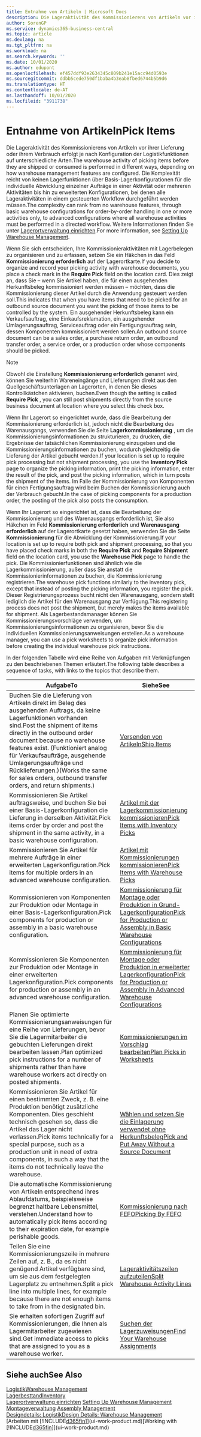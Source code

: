 ```yaml
---
title: Entnahme von Artikeln | Microsoft Docs
description: Die Lageraktivität des Kommissionierens von Artikeln vor ihrer Lieferung oder ihrem Verbrauch erfolgt je nach Konfiguration der Logistikfunktionen auf unterschiedliche Arten. Die Komplexität der Einrichtung reicht von keinen Lagerfunktionen über grundlegende Lagerfunktionen für die individuelle Abwicklung einzelner Aufträge in einer Aktivität oder mehreren Aktivitäten bis hin zu erweiterten Konfigurationen, bei denen alle Lageraktivitäten in einem gesteuerten Workflow durchgeführt werden müssen.
author: SorenGP
ms.service: dynamics365-business-central
ms.topic: article
ms.devlang: na
ms.tgt_pltfrm: na
ms.workload: na
ms.search.keywords: ''
ms.date: 10/01/2020
ms.author: edupont
ms.openlocfilehash: ef457ddf93e2634345c809b241e15acc94d0593e
ms.sourcegitcommit: ddbb5cede750df1baba4b3eab8fbed6744b5b9d6
ms.translationtype: HT
ms.contentlocale: de-AT
ms.lasthandoff: 10/01/2020
ms.locfileid: "3911738"
---
```

# <a name="pick-items"></a><span data-ttu-id="f8e5c-104">Entnahme von Artikeln</span><span class="sxs-lookup"><span data-stu-id="f8e5c-104">Pick Items</span></span>

<span data-ttu-id="f8e5c-105">Die Lageraktivität des Kommissionierens von Artikeln vor ihrer Lieferung oder ihrem Verbrauch erfolgt je nach Konfiguration der Logistikfunktionen auf unterschiedliche Arten.</span><span class="sxs-lookup"><span data-stu-id="f8e5c-105">The warehouse activity of picking items before they are shipped or consumed is performed in different ways, depending on how warehouse management features are configured.</span></span> <span data-ttu-id="f8e5c-106">Die Komplexität reicht von keinen Lagerfunktionen über Basis-Lagerkonfigurationen für die individuelle Abwicklung einzelner Aufträge in einer Aktivität oder mehreren Aktivitäten bis hin zu erweiterten Konfigurationen, bei denen alle Lageraktivitäten in einem gesteuerten Workflow durchgeführt werden müssen.</span><span class="sxs-lookup"><span data-stu-id="f8e5c-106">The complexity can rank from no warehouse features, through basic warehouse configurations for order-by-order handling in one or more activities only, to advanced configurations where all warehouse activities must be performed in a directed workflow.</span></span> <span data-ttu-id="f8e5c-107">Weitere Informationen finden Sie unter [Lagerortverwaltung einrichten](warehouse-setup-warehouse.md).</span><span class="sxs-lookup"><span data-stu-id="f8e5c-107">For more information, see [Setting Up Warehouse Management](warehouse-setup-warehouse.md).</span></span>

<span data-ttu-id="f8e5c-108">Wenn Sie sich entscheiden, Ihre Kommissionieraktivitäten mit Lagerbelegen zu organisieren und zu erfassen, setzen Sie ein Häkchen in das Feld **Kommissionierung erforderlich** auf der Lagerortkarte.</span><span class="sxs-lookup"><span data-stu-id="f8e5c-108">If you decide to organize and record your picking activity with warehouse documents, you place a check mark in the **Require Pick** field on the location card.</span></span> <span data-ttu-id="f8e5c-109">Dies zeigt an, dass Sie – wenn Sie Artikel haben, die für einen ausgehenden Herkunftsbeleg kommissioniert werden müssen – möchten, dass die Kommissionierung dieser Artikel durch die Anwendung gesteuert werden soll.</span><span class="sxs-lookup"><span data-stu-id="f8e5c-109">This indicates that when you have items that need to be picked for an outbound source document you want the picking of those items to be controlled by the system.</span></span> <span data-ttu-id="f8e5c-110">Ein ausgehender Herkunftsbeleg kann ein Verkaufsauftrag, eine Einkaufsreklamation, ein ausgehender Umlagerungsauftrag, Serviceauftrag oder ein Fertigungsauftrag sein, dessen Komponenten kommissioniert werden sollen.</span><span class="sxs-lookup"><span data-stu-id="f8e5c-110">An outbound source document can be a sales order, a purchase return order, an outbound transfer order, a service order, or a production order whose components should be picked.</span></span>

> [!NOTE]
> <span data-ttu-id="f8e5c-111">Obwohl die Einstellung **Kommissionierung erforderlich** genannt wird, können Sie weiterhin Wareneingänge und Lieferungen direkt aus den Quellgeschäftsunterlagen an Lagerorten, in denen Sie dieses Kontrollkästchen aktivieren, buchen.</span><span class="sxs-lookup"><span data-stu-id="f8e5c-111">Even though the setting is called **Require Pick** , you can still post shipments directly from the source business document at location where you select this check box.</span></span>

<span data-ttu-id="f8e5c-112">Wenn Ihr Lagerort so eingerichtet wurde, dass die Bearbeitung der Kommissionierung erforderlich ist, jedoch nicht die Bearbeitung des Warenausgangs, verwenden Sie die Seite **Lagerkommissionierung** , um die Kommissionierungsinformationen zu strukturieren, zu drucken, die Ergebnisse der tatsächlichen Kommissionierung einzugeben und die Kommissionierungsinformationen zu buchen, wodurch gleichzeitig die Lieferung der Artikel gebucht werden.</span><span class="sxs-lookup"><span data-stu-id="f8e5c-112">If your location is set up to require pick processing but not shipment processing, you use the **Inventory Pick** page to organize the picking information, print the picking information, enter the result of the pick, and post the picking information, which in turn posts the shipment of the items.</span></span> <span data-ttu-id="f8e5c-113">Im Falle der Kommissionierung von Komponenten für einen Fertigungsauftrag wird beim Buchen der Kommissionierung auch der Verbrauch gebucht.</span><span class="sxs-lookup"><span data-stu-id="f8e5c-113">In the case of picking components for a production order, the posting of the pick also posts the consumption.</span></span>

<span data-ttu-id="f8e5c-114">Wenn Ihr Lagerort so eingerichtet ist, dass die Bearbeitung der Kommissionierung und des Warenausgangs erforderlich ist, Sie also Häkchen im Feld **Kommissionierung erforderlich** und **Warenausgang erforderlich** auf der Lagerortkarte gesetzt haben, verwenden Sie die Seite **Kommissionierung** für die Abwicklung der Kommissionierung.</span><span class="sxs-lookup"><span data-stu-id="f8e5c-114">If your location is set up to require both pick and shipment processing, so that you have placed check marks in both the **Require Pick** and **Require Shipment** field on the location card, you use the **Warehouse Pick** page to handle the pick.</span></span> <span data-ttu-id="f8e5c-115">Die Kommissionierfunktionen sind ähnlich wie die Lagerkommissionierung, außer dass Sie anstatt die Kommissionierinformationen zu buchen, die Kommissionierung registrieren.</span><span class="sxs-lookup"><span data-stu-id="f8e5c-115">The warehouse pick functions similarly to the inventory pick, except that instead of posting the picking information, you register the pick.</span></span> <span data-ttu-id="f8e5c-116">Dieser Registrierungsprozess bucht nicht den Warenausgang, sondern stellt lediglich die Artikel für den Warenausgang zur Verfügung.</span><span class="sxs-lookup"><span data-stu-id="f8e5c-116">This registering process does not post the shipment, but merely makes the items available for shipment.</span></span> <span data-ttu-id="f8e5c-117">Als Lagerbestandsmanager können Sie Kommissionierungsvorschläge verwenden, um Kommissionierungsinformationen zu organisieren, bevor Sie die individuellen Kommissionierungsanweisungen erstellen.</span><span class="sxs-lookup"><span data-stu-id="f8e5c-117">As a warehouse manager, you can use a pick worksheets to organize pick information before creating the individual warehouse pick instructions.</span></span>

<span data-ttu-id="f8e5c-118">In der folgenden Tabelle wird eine Reihe von Aufgaben mit Verknüpfungen zu den beschriebenen Themen erläutert.</span><span class="sxs-lookup"><span data-stu-id="f8e5c-118">The following table describes a sequence of tasks, with links to the topics that describe them.</span></span>   

|<span data-ttu-id="f8e5c-119">**Aufgabe**</span><span class="sxs-lookup"><span data-stu-id="f8e5c-119">**To**</span></span>|<span data-ttu-id="f8e5c-120">**Siehe**</span><span class="sxs-lookup"><span data-stu-id="f8e5c-120">**See**</span></span>|
|------------|-------------|  
|<span data-ttu-id="f8e5c-121">Buchen Sie die Lieferung von Artikeln direkt im Beleg des ausgehenden Auftrags, da keine Lagerfunktionen vorhanden sind.</span><span class="sxs-lookup"><span data-stu-id="f8e5c-121">Post the shipment of items directly in the outbound order document because no warehouse features exist.</span></span> <span data-ttu-id="f8e5c-122">(Funktioniert analog für Verkaufsaufträge, ausgehende Umlagerungsaufträge und Rücklieferungen.)</span><span class="sxs-lookup"><span data-stu-id="f8e5c-122">(Works the same for sales orders, outbound transfer orders, and return shipments.)</span></span>|[<span data-ttu-id="f8e5c-123">Versenden von Artikeln</span><span class="sxs-lookup"><span data-stu-id="f8e5c-123">Ship Items</span></span>](warehouse-how-ship-items.md)|  
|<span data-ttu-id="f8e5c-124">Kommissionieren Sie Artikel auftragsweise, und buchen Sie bei einer Basis-Lagerkonfiguration die Lieferung in derselben Aktivität.</span><span class="sxs-lookup"><span data-stu-id="f8e5c-124">Pick items order by order and post the shipment in the same activity, in a basic warehouse configuration.</span></span>|[<span data-ttu-id="f8e5c-125">Artikel mit der Lagerkommissionierung kommissionieren</span><span class="sxs-lookup"><span data-stu-id="f8e5c-125">Pick Items with Inventory Picks</span></span>](warehouse-how-to-pick-items-with-inventory-picks.md)|
|<span data-ttu-id="f8e5c-126">Kommissionieren Sie Artikel für mehrere Aufträge in einer erweiterten Lagerkonfiguration.</span><span class="sxs-lookup"><span data-stu-id="f8e5c-126">Pick items for multiple orders in an advanced warehouse configuration.</span></span>|[<span data-ttu-id="f8e5c-127">Artikel mit Kommissionierungen kommissionieren</span><span class="sxs-lookup"><span data-stu-id="f8e5c-127">Pick Items with Warehouse Picks</span></span>](warehouse-how-to-pick-items-for-warehouse-shipment.md)|  
|<span data-ttu-id="f8e5c-128">Kommissionieren von Komponenten zur Produktion oder Montage in einer Basis-Lagerkonfiguration.</span><span class="sxs-lookup"><span data-stu-id="f8e5c-128">Pick components for production or assembly in a basic warehouse configuration.</span></span>|[<span data-ttu-id="f8e5c-129">Kommissionierung für Montage oder Produktion in Grund-Lagerkonfiguration</span><span class="sxs-lookup"><span data-stu-id="f8e5c-129">Pick for Production or Assembly in Basic Warehouse Configurations</span></span>](warehouse-how-to-pick-for-production.md)|
|<span data-ttu-id="f8e5c-130">Kommissionieren Sie Komponenten zur Produktion oder Montage in einer erweiterten Lagerkonfiguration.</span><span class="sxs-lookup"><span data-stu-id="f8e5c-130">Pick components for production or assembly in an advanced warehouse configuration.</span></span>|[<span data-ttu-id="f8e5c-131">Kommissionierung für Montage oder Produktion in erweiterter Lagerkonfiguration</span><span class="sxs-lookup"><span data-stu-id="f8e5c-131">Pick for Production or Assembly in Advanced Warehouse Configurations</span></span>](warehouse-how-to-pick-for-internal-operations-in-advanced-warehousing.md)|  
|<span data-ttu-id="f8e5c-132">Planen Sie optimierte Kommissionierungsanweisungen für eine Reihe von Lieferungen, bevor Sie die Lagermitarbeiter die gebuchten Lieferungen direkt bearbeiten lassen.</span><span class="sxs-lookup"><span data-stu-id="f8e5c-132">Plan optimized pick instructions for a number of shipments rather than have warehouse workers act directly on posted shipments.</span></span>|[<span data-ttu-id="f8e5c-133">Kommissionierungen im Vorschlag bearbeiten</span><span class="sxs-lookup"><span data-stu-id="f8e5c-133">Plan Picks in Worksheets</span></span>](warehouse-how-to-plan-picks-in-worksheets.md)|  
|<span data-ttu-id="f8e5c-134">Kommissionieren Sie Artikel für einen bestimmten Zweck, z. B. eine Produktion benötigt zusätzliche Komponenten. Dies geschieht technisch gesehen so, dass die Artikel das Lager nicht verlassen.</span><span class="sxs-lookup"><span data-stu-id="f8e5c-134">Pick items technically for a special purpose, such as a production unit in need of extra components, in such a way that the items do not technically leave the warehouse.</span></span>|[<span data-ttu-id="f8e5c-135">Wählen und setzen Sie die Einlagerung verwendet ohne Herkunftsbeleg</span><span class="sxs-lookup"><span data-stu-id="f8e5c-135">Pick and Put Away Without a Source Document</span></span>](warehouse-how-to-create-put-aways-from-internal-put-aways.md)|
|<span data-ttu-id="f8e5c-136">Die automatische Kommissionierung von Artikeln entsprechend ihres Ablaufdatums, beispielsweise begrenzt haltbare Lebensmittel, verstehen.</span><span class="sxs-lookup"><span data-stu-id="f8e5c-136">Understand how to automatically pick items according to their expiration date, for example perishable goods.</span></span>|[<span data-ttu-id="f8e5c-137">Kommissionierung nach FEFO</span><span class="sxs-lookup"><span data-stu-id="f8e5c-137">Picking By FEFO</span></span>](warehouse-picking-by-fefo.md)|
|<span data-ttu-id="f8e5c-138">Teilen Sie eine Kommissionierungszeile in mehrere Zeilen auf, z. B., da es nicht genügend Artikel verfügbare sind, um sie aus dem festgelegten Lagerplatz zu entnehmen.</span><span class="sxs-lookup"><span data-stu-id="f8e5c-138">Split a pick line into multiple lines, for example because there are not enough items to take from in the designated bin.</span></span>|[<span data-ttu-id="f8e5c-139">Lageraktivitätszeilen aufzuteilen</span><span class="sxs-lookup"><span data-stu-id="f8e5c-139">Split Warehouse Activity Lines</span></span>](warehouse-how-to-split-warehouse-activity-lines.md)|
|<span data-ttu-id="f8e5c-140">Sie erhalten sofortigen Zugriff auf Kommissionierungen, die Ihnen als Lagermitarbeiter zugewiesen sind.</span><span class="sxs-lookup"><span data-stu-id="f8e5c-140">Get immediate access to picks that are assigned to you as a warehouse worker.</span></span>|[<span data-ttu-id="f8e5c-141">Suchen der Lagerzuweisungen</span><span class="sxs-lookup"><span data-stu-id="f8e5c-141">Find Your Warehouse Assignments</span></span>](warehouse-how-to-find-your-warehouse-assignments.md)|  

## <a name="see-also"></a><span data-ttu-id="f8e5c-142">Siehe auch</span><span class="sxs-lookup"><span data-stu-id="f8e5c-142">See Also</span></span>  
[<span data-ttu-id="f8e5c-143">Logistik</span><span class="sxs-lookup"><span data-stu-id="f8e5c-143">Warehouse Management</span></span>](warehouse-manage-warehouse.md)  
[<span data-ttu-id="f8e5c-144">Lagerbesttand</span><span class="sxs-lookup"><span data-stu-id="f8e5c-144">Inventory</span></span>](inventory-manage-inventory.md)  
<span data-ttu-id="f8e5c-145">[Lagerortverwaltung einrichten](warehouse-setup-warehouse.md)   </span><span class="sxs-lookup"><span data-stu-id="f8e5c-145">[Setting Up Warehouse Management](warehouse-setup-warehouse.md)   </span></span>  
<span data-ttu-id="f8e5c-146">[Montageverwaltung](assembly-assemble-items.md)  </span><span class="sxs-lookup"><span data-stu-id="f8e5c-146">[Assembly Management](assembly-assemble-items.md)  </span></span>  
[<span data-ttu-id="f8e5c-147">Designdetails: Logistik</span><span class="sxs-lookup"><span data-stu-id="f8e5c-147">Design Details: Warehouse Management</span></span>](design-details-warehouse-management.md)  
<span data-ttu-id="f8e5c-148">[Arbeiten mit [!INCLUDE[d365fin](includes/d365fin_md.md)]](ui-work-product.md)</span><span class="sxs-lookup"><span data-stu-id="f8e5c-148">[Working with [!INCLUDE[d365fin](includes/d365fin_md.md)]](ui-work-product.md)</span></span>
